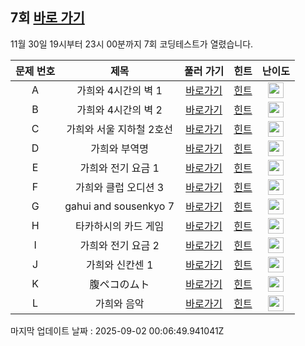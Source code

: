 ## 7회 [바로 가기](https://www.acmicpc.net/contest/view/1415)
11월 30일 19시부터 23시 00분까지 7회 코딩테스트가 열렸습니다.

|문제 번호|제목|풀러 가기|힌트|난이도|
|:------:|:-------------:|:-----:|:-----:|:-----:|
|A|가희와 4시간의 벽 1|[바로가기](https://www.acmicpc.net/problem/32775)|[힌트](https://github.com/cdog-gh/gh_coding_test/tree/main/7/01)| <img height="25px" width="25px" src="https://static.solved.ac/tier_small/1.svg"></img> |
|B|가희와 4시간의 벽 2|[바로가기](https://www.acmicpc.net/problem/32776)|[힌트](https://github.com/cdog-gh/gh_coding_test/tree/main/7/02)| <img height="25px" width="25px" src="https://static.solved.ac/tier_small/2.svg"></img> |
|C|가희와 서울 지하철 2호선|[바로가기](https://www.acmicpc.net/problem/32777)|[힌트](https://github.com/cdog-gh/gh_coding_test/tree/main/7/03)| <img height="25px" width="25px" src="https://static.solved.ac/tier_small/3.svg"></img> |
|D|가희와 부역명|[바로가기](https://www.acmicpc.net/problem/32778)|[힌트](https://github.com/cdog-gh/gh_coding_test/tree/main/7/04)| <img height="25px" width="25px" src="https://static.solved.ac/tier_small/3.svg"></img> |
|E|가희와 전기 요금 1|[바로가기](https://www.acmicpc.net/problem/32779)|[힌트](https://github.com/cdog-gh/gh_coding_test/tree/main/7/05)| <img height="25px" width="25px" src="https://static.solved.ac/tier_small/5.svg"></img> |
|F|가희와 클럽 오디션 3|[바로가기](https://www.acmicpc.net/problem/32780)|[힌트](https://github.com/cdog-gh/gh_coding_test/tree/main/7/06)| <img height="25px" width="25px" src="https://static.solved.ac/tier_small/12.svg"></img> |
|G|gahui and sousenkyo 7|[바로가기](https://www.acmicpc.net/problem/32786)|[힌트](https://github.com/cdog-gh/gh_coding_test/tree/main/7/07)| <img height="25px" width="25px" src="https://static.solved.ac/tier_small/13.svg"></img> |
|H|타카하시의 카드 게임|[바로가기](https://www.acmicpc.net/problem/32781)|[힌트](https://github.com/cdog-gh/gh_coding_test/tree/main/7/08)| <img height="25px" width="25px" src="https://static.solved.ac/tier_small/13.svg"></img> |
|I|가희와 전기 요금 2|[바로가기](https://www.acmicpc.net/problem/32783)|[힌트](https://github.com/cdog-gh/gh_coding_test/tree/main/7/09)| <img height="25px" width="25px" src="https://static.solved.ac/tier_small/12.svg"></img> |
|J|가희와 신칸센 1|[바로가기](https://www.acmicpc.net/problem/32784)|[힌트](https://github.com/cdog-gh/gh_coding_test/tree/main/7/10)| <img height="25px" width="25px" src="https://static.solved.ac/tier_small/19.svg"></img> |
|K|腹ペコのムト|[바로가기](https://www.acmicpc.net/problem/32785)|[힌트](https://github.com/cdog-gh/gh_coding_test/tree/main/7/11)| <img height="25px" width="25px" src="https://static.solved.ac/tier_small/16.svg"></img> |
|L|가희와 음악|[바로가기](https://www.acmicpc.net/problem/32782)|[힌트](https://github.com/cdog-gh/gh_coding_test/tree/main/7/12)| <img height="25px" width="25px" src="https://static.solved.ac/tier_small/14.svg"></img> |

마지막 업데이트 날짜 : 2025-09-02 00:06:49.941041Z